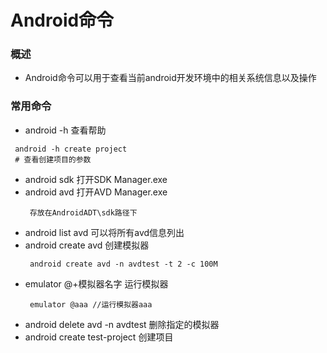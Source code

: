 # Android命令
### 概述
* Android命令可以用于查看当前android开发环境中的相关系统信息以及操作

### 常用命令
* android -h 查看帮助
```
 android -h create project
 # 查看创建项目的参数
```
* android sdk 打开SDK Manager.exe
* android avd 打开AVD Manager.exe
  ```
   存放在AndroidADT\sdk路径下
  ```
* android list avd 可以将所有avd信息列出
* android create avd 创建模拟器
  ```
   android create avd -n avdtest -t 2 -c 100M
  ```
* emulator @+模拟器名字 运行模拟器 
  ```
   emulator @aaa //运行模拟器aaa
  ```
* android delete avd -n avdtest 删除指定的模拟器
* android create test-project 创建项目
